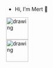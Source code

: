 
- Hi, I’m Mert 👋 


<div>
           <a href="https://www.linkedin.com/in/mert-kaim/" target="_blank">
                    <img src="https://cdn-icons-png.flaticon.com/512/145/145807.png" alt="drawing" width="60"/>
          </a>
</div> 

<div>
           <a href="https://www.linkedin.com/in/mert-kaim/" target="_blank">
                     <img src="https://cdn-icons-png.flaticon.com/512/145/145812.png" alt="drawing" width="60"/>
          </a>
</div>






          

